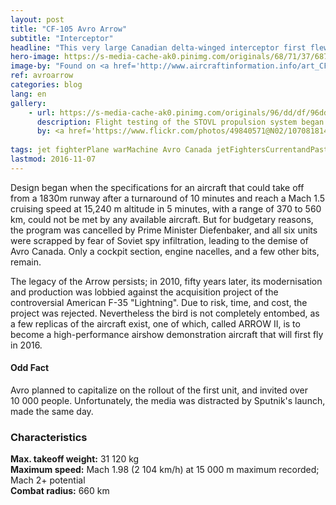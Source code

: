 ```yaml
---
layout: post
title: "CF-105 Avro Arrow"
subtitle: "Interceptor"
headline: "This very large Canadian delta-winged interceptor first flew in 1958. It was meant to protect the Arctic regions from high-altitude bombers during the Cold War with Russia."
hero-image: https://s-media-cache-ak0.pinimg.com/originals/68/71/37/6871370e7d92d769ae56d330b57510cb.jpg
image-by: "Found on <a href='http://www.aircraftinformation.info/art_CF-105_Arrow.htm' target='_new'>AircraftInformation.info</a>"
ref: avroarrow
categories: blog
lang: en
gallery:
    - url: https://s-media-cache-ak0.pinimg.com/originals/96/dd/df/96dddf02c64391d57da281caf4b9ae31.jpg
      description: Flight testing of the STOVL propulsion system began on 7 January 2010. The F-35B's first hover was on 17 March 2010, followed by its first vertical landing the next day.
      by: <a href='https://www.flickr.com/photos/49840571@N02/10708181405/in/photolist-9NEdXe-bkrsBh-bTpfDa-9NELbX-hjfegk-hjfDJQ-nu8eMn-ns51Sa-hjfadk-hjfBWG-hjgwHR-hjgz1g-ns55qx-naS6bQ-eckCcm-bkrsvE-9NEUJe-5rhNAH-naS5hL-naS13c-hjfinX-hjfgWk-9NHJX1-bymmuV-9KomUV-9NENRV-9NESvr-9NEQEt-hjgBsk-ptqSHV-euR9i5-8p2esf-tZNnWQ-zLeCtA-A4LuKP-v1HE6M-uXByUp-ns5gfj' target='_new'>Marines perform first F-35B vertical take-off, landing at Eglin</a> by <a href='https://www.flickr.com/photos/49840571@N02/' target='_new' >Samuel King Jr</a> under <a href='https://creativecommons.org/licenses/by-nc-nd/2.0/' target='_new'>Attribution-NonCommercial-NoDerivs 2.0 Generic</a>
    
tags: jet fighterPlane warMachine Avro Canada jetFightersCurrentandPast
lastmod: 2016-11-07
---
```

Design began when the specifications for an aircraft that could take off from a 1830m runway after a turnaround of 10 minutes and reach a Mach 1.5 cruising speed at 15,240 m altitude in 5 minutes, with a range of 370 to 560 km, could not be met by any available aircraft. But for budgetary reasons, the program was cancelled by Prime Minister Diefenbaker, and all six units were scrapped by fear of Soviet spy infiltration, leading to the demise of Avro Canada. Only a cockpit section, engine nacelles, and a few other bits, remain.

The legacy of the Arrow persists; in 2010, fifty years later, its modernisation and production was lobbied against the acquisition project of the controversial American F-35 "Lightning". Due to risk, time, and cost, the project was rejected. Nevertheless the bird is not completely entombed, as a few replicas of the aircraft exist, one of which, called ARROW II, is to become a high-performance airshow demonstration aircraft that will first fly in 2016.

<h4>Odd Fact</h4>

Avro planned to capitalize on the rollout of the first unit, and invited over 10 000 people. Unfortunately, the media was distracted by Sputnik's launch, made the same day.

<h3>Characteristics</h3>

<strong>Max. takeoff weight:</strong> 31 120 kg<br />
<strong>Maximum speed:</strong> Mach 1.98 (2 104 km/h) at 15 000 m maximum recorded; Mach 2+ potential<br />
<strong>Combat radius:</strong> 660 km

